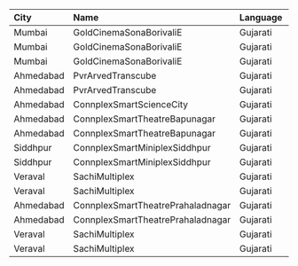 | City      | Name                              | Language |  Time | Type    | Price | Capacity | Booked |
| :-------- | :-------------------------------- | :------- | ----: | :------ | ----: | -------: | -----: |
| Mumbai    | GoldCinemaSonaBorivaliE           | Gujarati | 10:15 | Box     |   30₹ |      100 |      0 |
| Mumbai    | GoldCinemaSonaBorivaliE           | Gujarati | 10:15 | Gold    |   30₹ |      100 |      0 |
| Mumbai    | GoldCinemaSonaBorivaliE           | Gujarati | 10:15 | Silver  |   30₹ |      100 |      0 |
| Ahmedabad | PvrArvedTranscube                 | Gujarati | 12:15 | Classic |  130₹ |       39 |      0 |
| Ahmedabad | PvrArvedTranscube                 | Gujarati | 12:15 | Prime   |  130₹ |       96 |     13 |
| Ahmedabad | ConnplexSmartScienceCity          | Gujarati | 15:15 | Miller  |  150₹ |      100 |      0 |
| Ahmedabad | ConnplexSmartTheatreBapunagar     | Gujarati | 15:15 | Lounger |  120₹ |      100 |      0 |
| Ahmedabad | ConnplexSmartTheatreBapunagar     | Gujarati | 15:15 | Gold    |  100₹ |      100 |      0 |
| Siddhpur  | ConnplexSmartMiniplexSiddhpur     | Gujarati | 15:30 | Longer  |  100₹ |      100 |      0 |
| Siddhpur  | ConnplexSmartMiniplexSiddhpur     | Gujarati | 15:30 | Miller  |   80₹ |      100 |      0 |
| Veraval   | SachiMultiplex                    | Gujarati | 15:30 | Captain |  120₹ |       68 |      8 |
| Veraval   | SachiMultiplex                    | Gujarati | 15:30 | Crew    |  120₹ |       60 |     12 |
| Ahmedabad | ConnplexSmartTheatrePrahaladnagar | Gujarati | 15:45 | Miller  |  150₹ |      100 |      0 |
| Ahmedabad | ConnplexSmartTheatrePrahaladnagar | Gujarati | 15:45 | Lounger |  120₹ |      100 |      0 |
| Veraval   | SachiMultiplex                    | Gujarati | 21:30 | Captain |  120₹ |       68 |      8 |
| Veraval   | SachiMultiplex                    | Gujarati | 21:30 | Crew    |  120₹ |       60 |     12 |